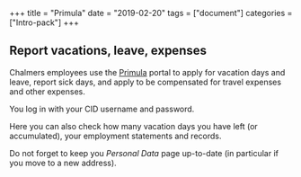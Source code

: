 +++
title =  "Primula"
date  = "2019-02-20"
tags = ["document"]
categories = ["Intro-pack"]
+++

## Report vacations, leave, expenses

Chalmers employees use the 
[Primula](https://personal.portal.chalmers.se/chalmers/) portal to apply for vacation days and leave, report sick days, and apply to be compensated for travel expenses and other expenses. 

You log in with your CID username and password.

Here you can also check how many vacation days you have left (or accumulated), your employment statements and records. 

Do not forget to keep you *Personal Data* page up-to-date (in particular if you move to a new address).
